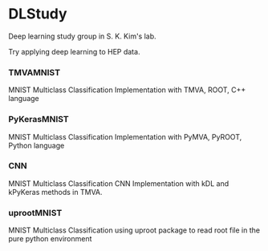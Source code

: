 # DLStudy

Deep learning study group in S. K. Kim's lab.

Try applying deep learning to HEP data.

### TMVAMNIST
MNIST Multiclass Classification Implementation with TMVA, ROOT, C++ language

### PyKerasMNIST
MNIST Multiclass Classification Implementation with PyMVA, PyROOT, Python language

### CNN
MNIST Multiclass Classification CNN Implementation with kDL and kPyKeras methods in TMVA.

### uprootMNIST
MNIST Multiclass Classification using uproot package to read root file in the pure python environment
